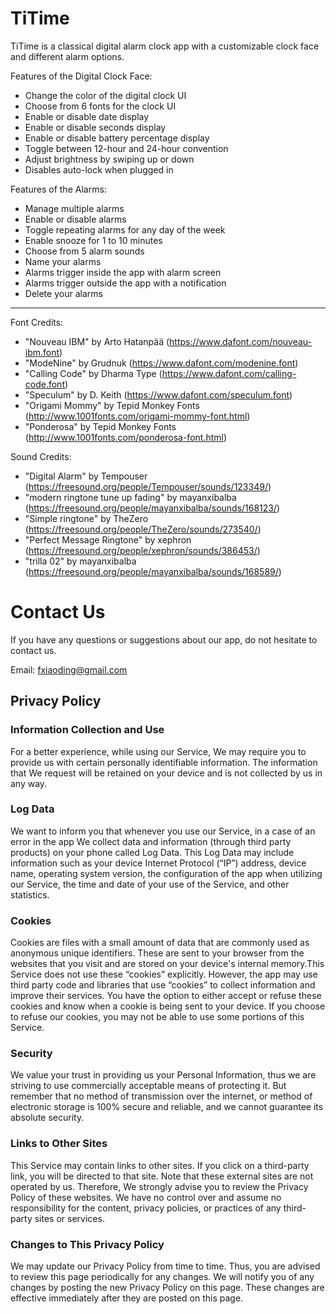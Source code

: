 # TiTime

TiTime is a classical digital alarm clock app with a customizable clock face and different alarm options.

Features of the Digital Clock Face: 
 - Change the color of the digital clock UI
 - Choose from 6 fonts for the clock UI
 - Enable or disable date display
 - Enable or disable seconds display
 - Enable or disable battery percentage display
 - Toggle between 12-hour and 24-hour convention
 - Adjust brightness by swiping up or down
 - Disables auto-lock when plugged in

Features of the Alarms:
 - Manage multiple alarms
 - Enable or disable alarms
 - Toggle repeating alarms for any day of the week
 - Enable snooze for 1 to 10 minutes
 - Choose from 5 alarm sounds
 - Name your alarms
 - Alarms trigger inside the app with alarm screen
 - Alarms trigger outside the app with a notification
 - Delete your alarms

----------------------------

Font Credits:
 - "Nouveau IBM" by Arto Hatanpää 
(https://www.dafont.com/nouveau-ibm.font) 
 - "ModeNine" by Grudnuk 
(https://www.dafont.com/modenine.font)
 - "Calling Code" by Dharma Type 
(https://www.dafont.com/calling-code.font)
 - "Speculum" by D. Keith 
(https://www.dafont.com/speculum.font)
 - "Origami Mommy" by Tepid Monkey Fonts 
(http://www.1001fonts.com/origami-mommy-font.html)
 - "Ponderosa" by Tepid Monkey Fonts 
(http://www.1001fonts.com/ponderosa-font.html)

Sound Credits:
 - "Digital Alarm" by Tempouser 
(https://freesound.org/people/Tempouser/sounds/123349/)
 - "modern ringtone tune up fading" by mayanxibalba 
(https://freesound.org/people/mayanxibalba/sounds/168123/)
 - "Simple ringtone" by TheZero 
(https://freesound.org/people/TheZero/sounds/273540/)
 - "Perfect Message Ringtone" by xephron 
(https://freesound.org/people/xephron/sounds/386453/)
 - "trilla 02" by mayanxibalba 
(https://freesound.org/people/mayanxibalba/sounds/168589/)

# Contact Us

If you have any questions or suggestions about our app, do not hesitate to contact us.

Email: fxiaoding@gmail.com



## Privacy Policy

### Information Collection and Use

For a better experience, while using our Service, We may require you to provide us with certain personally identifiable information. The information that We request will be retained on your device and is not collected by us in any way.

### Log Data 

We want to inform you that whenever you use our Service, in a case of an error in the app We collect data and information (through third party products) on your phone called Log Data. This Log Data may include information such as your device Internet Protocol (“IP”) address, device name, operating system version, the configuration of the app when utilizing our Service, the time and date of your use of the Service, and other statistics.

### Cookies

Cookies are files with a small amount of data that are commonly used as anonymous unique identifiers. These are sent to your browser from the websites that you visit and are stored on your device's internal memory.This Service does not use these “cookies” explicitly. However, the app may use third party code and libraries that use “cookies” to collect information and improve their services. You have the option to either accept or refuse these cookies and know when a cookie is being sent to your device. If you choose to refuse our cookies, you may not be able to use some portions of this Service.

### Security

We value your trust in providing us your Personal Information, thus we are striving to use commercially acceptable means of protecting it. But remember that no method of transmission over the internet, or method of electronic storage is 100% secure and reliable, and we cannot guarantee its absolute security.

### Links to Other Sites

This Service may contain links to other sites. If you click on a third-party link, you will be directed to that site. Note that these external sites are not operated by us. Therefore, We strongly advise you to review the Privacy Policy of these websites. We have no control over and assume no responsibility for the content, privacy policies, or practices of any third-party sites or services.

### Changes to This Privacy Policy

We may update our Privacy Policy from time to time. Thus, you are advised to review this page periodically for any changes. We will notify you of any changes by posting the new Privacy Policy on this page. These changes are effective immediately after they are posted on this page.
